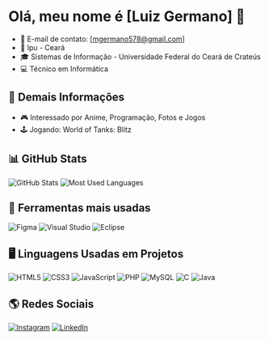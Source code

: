 # Olá, meu nome é [Luiz Germano] 👋

- 📧 E-mail de contato: [mgermano578@gmail.com]
-  📍 Ipu - Ceará
- 🎓 Sistemas de Informação - Universidade Federal do Ceará de Crateús
- 💻 Técnico em Informática

## 📌 Demais Informações
- 🎮 Interessado por Anime, Programação, Fotos e Jogos
- 🕹️ Jogando: World of Tanks: Blitz

## 📊 GitHub Stats

![GitHub Stats](https://github-readme-stats.vercel.app/api?username=Luumano&show_icons=true&theme=dark)
![Most Used Languages](https://github-readme-stats.vercel.app/api/top-langs/?username=Luumano&layout=compact&theme=dark)

## 🔧 Ferramentas mais usadas
![Figma](https://img.shields.io/badge/-Figma-E34F26?style=flat&logo=figma&logoColor=white)
![Visual Studio](https://img.shields.io/badge/-Visual%20Studio-5C2D91?style=flat&logo=visual-studio)
![Eclipse](https://img.shields.io/badge/-Eclipse-2C2255?style=flat&logo=eclipse)

## 🖥️ Linguagens Usadas em Projetos
![HTML5](https://img.shields.io/badge/-HTML5-E34F26?style=flat&logo=html5&logoColor=white)
![CSS3](https://img.shields.io/badge/-CSS3-1572B6?style=flat&logo=css3)
![JavaScript](https://img.shields.io/badge/-JavaScript-F7DF1E?style=flat&logo=javascript)
![PHP](https://img.shields.io/badge/-PHP-777BB4?style=flat&logo=php)
![MySQL](https://img.shields.io/badge/-MySQL-4479A1?style=flat&logo=mysql)
![C](https://img.shields.io/badge/-C-A8B9CC?style=flat&logo=c)
![Java](https://img.shields.io/badge/-Java-007396?style=flat&logo=java)

## 🌎 Redes Sociais
[![Instagram](https://img.shields.io/badge/Instagram-%23E4405F.svg?style=flat&logo=instagram&logoColor=white)](https://www.instagram.com/lumano14/)
[![LinkedIn](https://img.shields.io/badge/LinkedIn-%230A66C2.svg?style=flat&logo=linkedin&logoColor=white)](https://www.linkedin.com/in/luiz-germano/)
